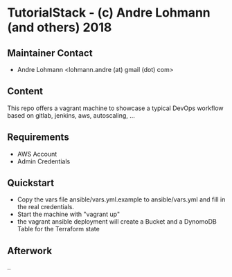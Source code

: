 # TutorialStack - (c) Andre Lohmann (and others) 2018

## Maintainer Contact
 * Andre Lohmann
   <lohmann.andre (at) gmail (dot) com>

## Content
This repo offers a vagrant machine to showcase a typical DevOps workflow based on gitlab, jenkins, aws, autoscaling, ...

## Requirements

 *  AWS Account
 *  Admin Credentials

## Quickstart
 *  Copy the vars file ansible/vars.yml.example to ansible/vars.yml and fill in the real credentials.
 *  Start the machine with "vagrant up"
 *  the vagrant ansible deployment will create a Bucket and a DynomoDB Table for the Terraform state

## Afterwork
..
